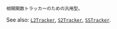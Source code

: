 ```
相関関数トラッカーのための汎用型。
```

See also: [`L2Tracker`](@ref), [`S2Tracker`](@ref), [`SSTracker`](@ref).
